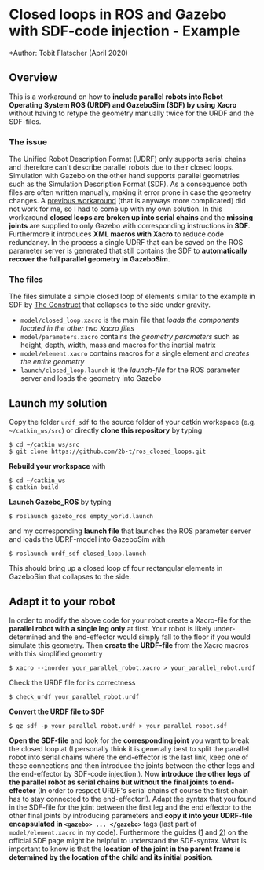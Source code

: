# Closed loops in ROS and Gazebo with SDF-code injection - Example

*Author: Tobit Flatscher (April 2020)

## Overview
This is a workaround on how to **include parallel robots into Robot Operating System ROS (URDF) and GazeboSim (SDF) by using Xacro** without having to retype the geometry manually twice for the URDF and the SDF-files.

### The issue
The Unified Robot Description Format (UDRF) only supports serial chains and therefore can't describe parallel robots due to their closed loops. Simulation with Gazebo on the other hand supports parallel geometries such as the Simulation Description Format (SDF). As a consequence both files are often written manually, making it error prone in case the geometry changes.
A [previous workaround](https://github.com/wojiaojiao/pegasus_gazebo_plugins) (that is anyways more complicated) did not work for me, so I had to come up with my own solution. 
In this workaround **closed loops are broken up into serial chains** and the **missing joints** are supplied to only Gazebo with corresponding instructions in **SDF**. Furthermore it introduces **XML macros with Xacro** to reduce code redundancy. In the process a single UDRF that can be saved on the ROS parameter server is generated that still contains the SDF to **automatically recover the full parallel geometry in GazeboSim**.

### The files
The files simulate a simple closed loop of elements similar to the example in SDF by [The Construct](https://youtu.be/hglRGiNHRno) that collapses to the side under gravity.
- `model/closed_loop.xacro` is the main file that *loads the components located in the other two Xacro files*
- `model/parameters.xacro` contains the *geometry parameters* such as height, depth, width, mass and macros for the inertial matrix
- `model/element.xacro` contains macros for a single element and *creates the entire geometry*
- `launch/closed_loop.launch` is the *launch-file* for the ROS parameter server and loads the geometry into Gazebo

## Launch my solution
Copy the folder `urdf_sdf` to the source folder of your catkin workspace (e.g. `~/catkin_ws/src`) or directly **clone this repository** by typing
```
$ cd ~/catkin_ws/src 
$ git clone https://github.com/2b-t/ros_closed_loops.git 
```
**Rebuild your workspace** with
```
$ cd ~/catkin_ws
$ catkin build
```
**Launch Gazebo_ROS** by typing
```
$ roslaunch gazebo_ros empty_world.launch
```
and my corresponding **launch file** that launches the ROS parameter server and loads the UDRF-model into GazeboSim with
```
$ roslaunch urdf_sdf closed_loop.launch
```
This should bring up a closed loop of four rectangular elements in GazeboSim that collapses to the side.

## Adapt it to your robot
In order to modify the above code for your robot create a Xacro-file for the **parallel robot with a single leg only** at first. Your robot is likely under-determined and the end-effector would simply fall to the floor if you would simulate this geometry.
Then **create the URDF-file** from the Xacro macros with this simplified geometry
```
$ xacro --inorder your_parallel_robot.xacro > your_parallel_robot.urdf
```
Check the URDF file for its correctness
```
$ check_urdf your_parallel_robot.urdf
```
**Convert the URDF file to SDF**
```
$ gz sdf -p your_parallel_robot.urdf > your_parallel_robot.sdf
```
**Open the SDF-file** and look for the **corresponding joint** you want to break the closed loop at (I personally think it is generally best to split the parallel robot into serial chains where the end-effector is the last link, keep one of these connections and then introduce the joints between the other legs and the end-effector by SDF-code injection.).
Now **introduce the other legs of the parallel robot as serial chains but without the final joints to end-effector** (In order to respect URDF's serial chains of course the first chain has to stay connected to the end-effector!). Adapt the syntax that you found in the SDF-file for the joint between the first leg and the end effector to the other final joints by introducing parameters and **copy it into your UDRF-file encapsulated in `<gazebo> ... </gazebo>`** tags (last part of `model/element.xacro` in my code). Furthermore the guides ([1](http://sdformat.org/spec?ver=1.7&elem=joint) and [2](http://sdformat.org/tutorials?tut=spec_model_kinematics)) on the official SDF page might be helpful to understand the SDF-syntax. What is important to know is that the **location of the joint in the parent frame is determined by the location of the child and its initial position**.
